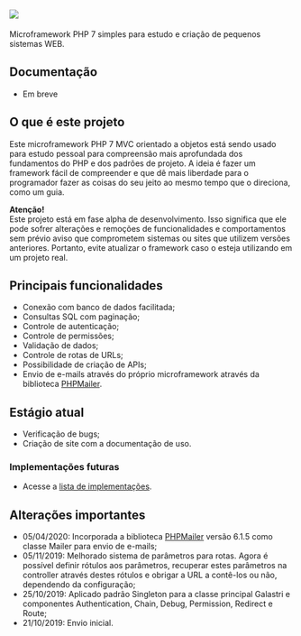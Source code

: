 <h1><img src="https://user-images.githubusercontent.com/49572917/78736928-b2934180-7924-11ea-95cc-a897c8773ecf.png"/></h1>
<p>Microframework PHP 7 simples para estudo e criação de pequenos sistemas WEB.</p>

<h2>Documentação</h2>
<ul>
    <li>Em breve</li>
</ul>

<h2>O que é este projeto</h2>
<p>Este microframework PHP 7 MVC orientado a objetos está sendo usado para estudo pessoal para compreensão mais aprofundada dos fundamentos do PHP e dos padrões de projeto. A ideia é fazer um framework fácil de compreender e que dê mais liberdade para o programador fazer as coisas do seu jeito ao mesmo tempo que o direciona, como um guia.</p>

<p><b>Atenção!</b><br>Este projeto está em fase alpha de desenvolvimento. Isso significa que ele pode sofrer alterações e remoções de funcionalidades e comportamentos sem prévio aviso que comprometem sistemas ou sites que utilizem versões anteriores. Portanto, evite atualizar o framework caso o esteja utilizando em um projeto real.</p>

<h2>Principais funcionalidades</h2>
<ul>
    <li>Conexão com banco de dados facilitada;</li>
    <li>Consultas SQL com paginação;</li>
    <li>Controle de autenticação;</li>
    <li>Controle de permissões;</li>
    <li>Validação de dados;</li>
    <li>Controle de rotas de URLs;</li>
    <li>Possibilidade de criação de APIs;</li>
    <li>Envio de e-mails através do próprio microframework através da biblioteca <a href="https://github.com/PHPMailer/PHPMailer">PHPMailer</a>.</li>
</ul>

<h2>Estágio atual</h2>
<ul>
    <li>Verificação de bugs;</li>
    <li>Criação de site com a documentação de uso.</li>
</ul>

<h3>Implementações futuras</h3>
<ul>
    <li>Acesse a <a href="https://github.com/andregalastri/galastri-framework/issues/2">lista de implementações</a>.</li>
</ul>

<h2>Alterações importantes</h2>
<ul>
    <li>05/04/2020: Incorporada a biblioteca <a href="https://github.com/PHPMailer/PHPMailer">PHPMailer</a> versão 6.1.5 como classe Mailer para envio de e-mails;</li>
    <li>05/11/2019: Melhorado sistema de parâmetros para rotas. Agora é possível definir rótulos aos parâmetros, recuperar estes parâmetros na controller através destes rótulos e obrigar a URL a contê-los ou não, dependendo da configuração;</li>
    <li>25/10/2019: Aplicado padrão Singleton para a classe principal Galastri e componentes Authentication, Chain, Debug, Permission, Redirect e Route;</li>
    <li>21/10/2019: Envio inicial.</li>
</ul>
